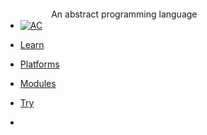 <!-- docs/_sidebar.md -->

* [![AC](https://puzzlelang.org/assets/puzzle.png "PUZZLE. Abstract Code")]() <span class="hide_mobile" style="position: relative;top: -18px;left: 10px;">An abstract programming language</span>

* [Learn](README.md)

* [Platforms](chapters/GUIDES.md)

* [Modules](chapters/MODULES.md)

* [Try](https://codesandbox.io/s/puzzle-ui-g942w2?file=/index.html:0-330)

* <a href="https://github.com/puzzlelang/puzzle" target="_blank" class="" style="margin:0px 10px"><span class="fab fa-github"></span></a>

<!--* [Learn](?id=puzzle)

* [Guides](chapters/GUIDES.md)

* [Modules](chapters/modules/index.md) -->